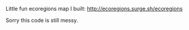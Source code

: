 Little fun ecoregions map I built: http://ecoregions.surge.sh/ecoregions

Sorry this code is still messy.

